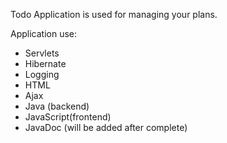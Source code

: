 Todo Application
is used for managing your plans.

Application use:
- Servlets
- Hibernate
- Logging
- HTML
- Ajax
- Java (backend)
- JavaScript(frontend)
- JavaDoc (will be added after complete)